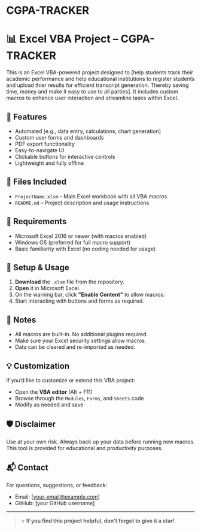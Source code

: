 # CGPA-TRACKER

# 📊 Excel VBA Project – CGPA-TRACKER

This is an Excel VBA-powered project designed to [help students track their academic performance and help educational institutions to register students and upload thier results for efficient transcript generation. Thereby saving time, money and make it easy to use to all parties]. It includes custom macros to enhance user interaction and streamline tasks within Excel.

## 🚀 Features

- Automated [e.g., data entry, calculations, chart generation]
- Custom user forms and dashboards
- PDF export functionality
- Easy-to-navigate UI
- Clickable buttons for interactive controls
- Lightweight and fully offline

## 📂 Files Included

- `ProjectName.xlsm` – Main Excel workbook with all VBA macros
- `README.md` – Project description and usage instructions

## 🧰 Requirements

- Microsoft Excel 2016 or newer (with macros enabled)
- Windows OS (preferred for full macro support)
- Basic familiarity with Excel (no coding needed for usage)

## 🔧 Setup & Usage

1. **Download** the `.xlsm` file from the repository.
2. **Open** it in Microsoft Excel.
3. On the warning bar, click **"Enable Content"** to allow macros.
4. Start interacting with buttons and forms as required.

## 📌 Notes

- All macros are built-in. No additional plugins required.
- Make sure your Excel security settings allow macros.
- Data can be cleared and re-imported as needed.

## 💡 Customization

If you’d like to customize or extend this VBA project:
- Open the **VBA editor** (Alt + F11)
- Browse through the `Modules`, `Forms`, and `Sheets` code
- Modify as needed and save

## 🛡️ Disclaimer

Use at your own risk. Always back up your data before running new macros. This tool is provided for educational and productivity purposes.

## 📬 Contact

For questions, suggestions, or feedback:
- Email: [your-email@example.com]
- GitHub: [your GitHub username]

---

> ⭐ **If you find this project helpful, don't forget to give it a star!**

